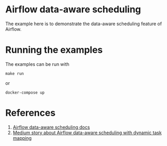 # Airflow data-aware scheduling

The example here is to demonstrate the data-aware
scheduling feature of Airflow.


# Running the examples
The examples can be run with
```shell
make run
```
or
```shell
docker-compose up
```

# References
1. [Airflow data-aware scheduling docs](https://airflow.apache.org/docs/apache-airflow/stable/authoring-and-scheduling/datasets.html)
2. [Medium story about Airflow data-aware scheduling with dynamic task mapping](https://medium.com/@MarinAgli1/a-look-into-airflow-data-aware-scheduling-and-dynamic-task-mapping-8c548d4ad79)
